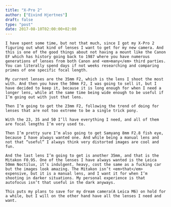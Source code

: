 ```yaml
---
title: "X-Pro 2"
author: ["Eivind Hjertnes"]
draft: false
type: "post"
date: 2017-08-10T02:00:00+02:00
---
```


<div class="HTML">
  <div></div>

<p>

</div>

```text
I have spent some time, but not that much, since I got my X-Pro 2 figuring out what kind of lenses I want to get for my new camera. And this is one of the good things about not having a mount like the Canon EF which has history going back to 1987 where you have numerous generations of lenses from both Canon and <em>many</em> third parties. You can literally spend days if not weeks researching and comparing primes of one specific focal length.
```

<div class="HTML">
  <div></div>

</p>

</div>

<div class="HTML">
  <div></div>

<p>

</div>

```text
My current lenses are the 35mm F2, which is the lens I shoot the most with. And then you have the 50mm F2, I was going to sell it, but I have decided to keep it, because it is long enough for when I need a longer lens, while at the same time being wide enough to be useful if I’m going out with just that lens.
```

<div class="HTML">
  <div></div>

</p>

</div>

<div class="HTML">
  <div></div>

<p>

</div>

```text
Then I’m going to get the 23mm F2, following the trend of doing for lenses that are not too extreme to be a single trick pony.
```

<div class="HTML">
  <div></div>

</p>

</div>

<div class="HTML">
  <div></div>

<p>

</div>

```text
With the 23, 35 and 50 I’ll have everything I need, and all of them are focal lengths I’m very used to.
```

<div class="HTML">
  <div></div>

</p>

</div>

<div class="HTML">
  <div></div>

<p>

</div>

```text
Then I’m pretty sure I’m also going to get Samyang 8mm F2.8 fish eye, because I have always wanted one. And while being a manual lens and not that “useful” I always think very distorted images are cool and fun.
```

<div class="HTML">
  <div></div>

</p>

</div>

<div class="HTML">
  <div></div>

<p>

</div>

```text
And the last lens I’m going to get is another 35mm, and that is the Mitakon F0.95. One of the lenses I have always wanted is the Leica 50mm Noctilux, it’s indulgent, heavy, cost the same as a fucking car but the images look amazing. The Mitakon isn’t <em>that</em> expensive, but it is a manual lens, and I want it for when I’m shooting in darker situations. My personal experience is that autofocus isn’t that useful in the dark anyways.
```

<div class="HTML">
  <div></div>

</p>

</div>

<div class="HTML">
  <div></div>

<p>

</div>

```text
This puts my plans to save for my dream camera(A Leica M6) on hold for a while, but I will on the other hand have all the lenses I need and want.
```

<div class="HTML">
  <div></div>

</p>

</div>
